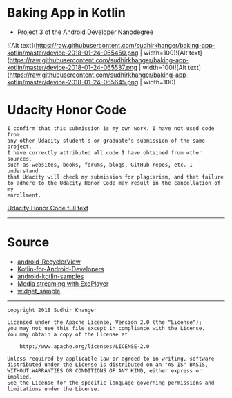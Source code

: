 # Baking App in Kotlin

* Project 3 of the Android Developer Nanodegree

![Alt text](https://raw.githubusercontent.com/sudhirkhanger/baking-app-kotlin/master/device-2018-01-24-065450.png | width=100)![Alt text](https://raw.githubusercontent.com/sudhirkhanger/baking-app-kotlin/master/device-2018-01-24-065537.png | width=100)![Alt text](https://raw.githubusercontent.com/sudhirkhanger/baking-app-kotlin/master/device-2018-01-24-065645.png | width=100)

# Udacity Honor Code

    I confirm that this submission is my own work. I have not used code from 
	any other Udacity student's or graduate's submission of the same project. 
	I have correctly attributed all code I have obtained from other sources, 
	such as websites, books, forums, blogs, GitHub repos, etc. I understand 
	that Udacity will check my submission for plagiarism, and that failure 
	to adhere to the Udacity Honor Code may result in the cancellation of my
	enrollment.

[Udacity Honor Code full text](https://udacity.zendesk.com/hc/en-us/articles/210667103-What-is-the-Udacity-Honor-Code-)

---

# Source

* [android-RecyclerView](https://github.com/googlesamples/android-RecyclerView)
* [Kotlin-for-Android-Developers](https://github.com/antoniolg/Kotlin-for-Android-Developers)
* [android-kotlin-samples](https://github.com/irontec/android-kotlin-samples)
* [Media streaming with ExoPlayer](https://codelabs.developers.google.com/codelabs/exoplayer-intro/index.html?index=..%2F..%2Findex#2)
* [widget_sample](https://github.com/popnfresh234/widget_sample)

---

    copyright 2018 Sudhir Khanger

    Licensed under the Apache License, Version 2.0 (the "License");
    you may not use this file except in compliance with the License.
    You may obtain a copy of the License at

        http://www.apache.org/licenses/LICENSE-2.0

    Unless required by applicable law or agreed to in writing, software
    distributed under the License is distributed on an "AS IS" BASIS,
    WITHOUT WARRANTIES OR CONDITIONS OF ANY KIND, either express or implied.
    See the License for the specific language governing permissions and
    limitations under the License.
